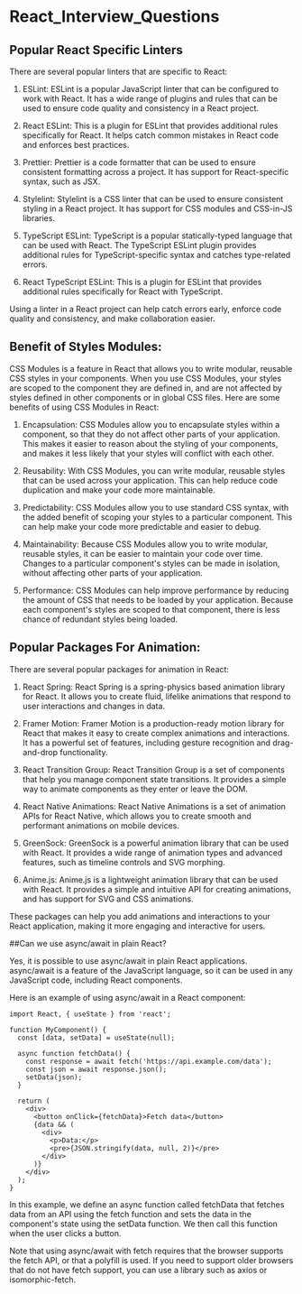 # React_Interview_Questions

## Popular React Specific Linters

There are several popular linters that are specific to React:

1. ESLint: ESLint is a popular JavaScript linter that can be configured to work with React. It has a wide range of plugins and rules that can be used to ensure code quality and consistency in a React project.

2. React ESLint: This is a plugin for ESLint that provides additional rules specifically for React. It helps catch common mistakes in React code and enforces best practices.

3. Prettier: Prettier is a code formatter that can be used to ensure consistent formatting across a project. It has support for React-specific syntax, such as JSX.

4. Stylelint: Stylelint is a CSS linter that can be used to ensure consistent styling in a React project. It has support for CSS modules and CSS-in-JS libraries.

5. TypeScript ESLint: TypeScript is a popular statically-typed language that can be used with React. The TypeScript ESLint plugin provides additional rules for TypeScript-specific syntax and catches type-related errors.

6. React TypeScript ESLint: This is a plugin for ESLint that provides additional rules specifically for React with TypeScript.

Using a linter in a React project can help catch errors early, enforce code quality and consistency, and make collaboration easier.

## Benefit of Styles Modules:

CSS Modules is a feature in React that allows you to write modular, reusable CSS styles in your components. When you use CSS Modules, your styles are scoped to the component they are defined in, and are not affected by styles defined in other components or in global CSS files. Here are some benefits of using CSS Modules in React:

1. Encapsulation: CSS Modules allow you to encapsulate styles within a component, so that they do not affect other parts of your application. This makes it easier to reason about the styling of your components, and makes it less likely that your styles will conflict with each other.

2. Reusability: With CSS Modules, you can write modular, reusable styles that can be used across your application. This can help reduce code duplication and make your code more maintainable.

3. Predictability: CSS Modules allow you to use standard CSS syntax, with the added benefit of scoping your styles to a particular component. This can help make your code more predictable and easier to debug.

4. Maintainability: Because CSS Modules allow you to write modular, reusable styles, it can be easier to maintain your code over time. Changes to a particular component's styles can be made in isolation, without affecting other parts of your application.

5. Performance: CSS Modules can help improve performance by reducing the amount of CSS that needs to be loaded by your application. Because each component's styles are scoped to that component, there is less chance of redundant styles being loaded.

## Popular Packages For Animation:
There are several popular packages for animation in React:

1. React Spring: React Spring is a spring-physics based animation library for React. It allows you to create fluid, lifelike animations that respond to user interactions and changes in data.

2. Framer Motion: Framer Motion is a production-ready motion library for React that makes it easy to create complex animations and interactions. It has a powerful set of features, including gesture recognition and drag-and-drop functionality.

3. React Transition Group: React Transition Group is a set of components that help you manage component state transitions. It provides a simple way to animate components as they enter or leave the DOM.

4. React Native Animations: React Native Animations is a set of animation APIs for React Native, which allows you to create smooth and performant animations on mobile devices.

5. GreenSock: GreenSock is a powerful animation library that can be used with React. It provides a wide range of animation types and advanced features, such as timeline controls and SVG morphing.

6. Anime.js: Anime.js is a lightweight animation library that can be used with React. It provides a simple and intuitive API for creating animations, and has support for SVG and CSS animations.

These packages can help you add animations and interactions to your React application, making it more engaging and interactive for users.

##Can we use async/await in plain React?

Yes, it is possible to use async/await in plain React applications. async/await is a feature of the JavaScript language, so it can be used in any JavaScript code, including React components.

Here is an example of using async/await in a React component:

```React
import React, { useState } from 'react';

function MyComponent() {
  const [data, setData] = useState(null);

  async function fetchData() {
    const response = await fetch('https://api.example.com/data');
    const json = await response.json();
    setData(json);
  }

  return (
    <div>
      <button onClick={fetchData}>Fetch data</button>
      {data && (
        <div>
          <p>Data:</p>
          <pre>{JSON.stringify(data, null, 2)}</pre>
        </div>
      )}
    </div>
  );
}
```
In this example, we define an async function called fetchData that fetches data from an API using the fetch function and sets the data in the component's state using the setData function. We then call this function when the user clicks a button.

Note that using async/await with fetch requires that the browser supports the fetch API, or that a polyfill is used. If you need to support older browsers that do not have fetch support, you can use a library such as axios or isomorphic-fetch.